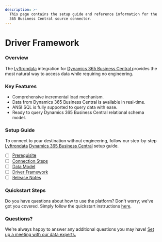 ```yaml
---
description: >-
  This page contains the setup guide and reference information for the Dynamics
  365 Business Central source connector.
---
```


# Driver Framework

### Overview

The [Lyftrondata](https://www.lyftrondata.com/) integration for [Dynamics 365 Business Central](https://www.lyftrondata.com/integration/dynamics-365-business-central/)[ ](https://www.lyftrondata.com/integration/dynamics-365-business-central/)provides the most natural way to access data while requiring no engineering.

### Key Features

* Comprehensive incremental load mechanism.
* Data from Dynamics 365 Business Central is available in real-time.
* ANSI SQL is fully supported to query data with ease.
* Ready to query Dynamics 365 Business Central relational schema model.

### Setup Guide

To connect to your destination without engineering, follow our step-by-step [Lyftrondata](https://www.lyftrondata.com/) [Dynamics 365 Business Central](https://www.lyftrondata.com/integration/dynamics-365-business-central/) setup guide.

* [ ] [Prerequisite](../prerequisite.md)
* [ ] [Connection Steps](../connection-steps.md)
* [ ] [Data Model](../data-model/)
* [ ] [Driver Framework](./)
* [ ] [Release Notes](../release-notes.md)

### Quickstart Steps

Do you have questions about how to use the platform? Don't worry; we've got you covered. Simply follow the quickstart instructions [here](../).

### Questions? <a href="#questions" id="questions"></a>

We're always happy to answer any additional questions you may have! [Set up a meeting with our data experts.](https://www.lyftrondata.com/book-a-meeting/)
